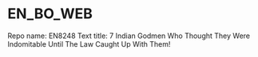 # EN_BO_WEB
Repo name: EN8248
Text title: 7 Indian Godmen Who Thought They Were Indomitable Until The Law Caught Up With Them!